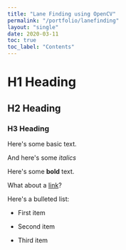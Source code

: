 ```yaml
---
title: "Lane Finding using OpenCV"
permalink: "/portfolio/lanefinding"
layout: "single"
date: 2020-03-11
toc: true
toc_label: "Contents"
---
```


# H1 Heading

## H2 Heading

### H3 Heading

Here's some basic text.

And here's some *italics*

Here's some **bold** text.

What about a [link](https://github.com/karthikkalidas)?

Here's a bulleted list:
* First item
+ Second item
- Third item
